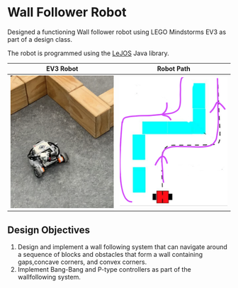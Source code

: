 # Wall Follower Robot

Designed a functioning Wall follower robot using LEGO Mindstorms EV3 as part of a design class.

The robot is programmed using the <a href="http://www.lejos.org/">LeJOS</a> Java library.

EV3 Robot            |  Robot Path
:-------------------------:|:-------------------------:
<img src=https://github.com/talha-riaz/WallFollower-EV3/blob/master/img/a.jpg height=300 width=250>  |  ![](https://github.com/talha-riaz/WallFollower-EV3/blob/master/img/b.png)

<H2> Design Objectives </H2>
<ol>
<li> Design and implement a wall following system that can navigate around a sequence of blocks and obstacles that form a wall containing gaps,concave corners, and convex corners.<br>
<li> Implement Bang-Bang and P-type controllers as part of the wallfollowing system.
</ol>
